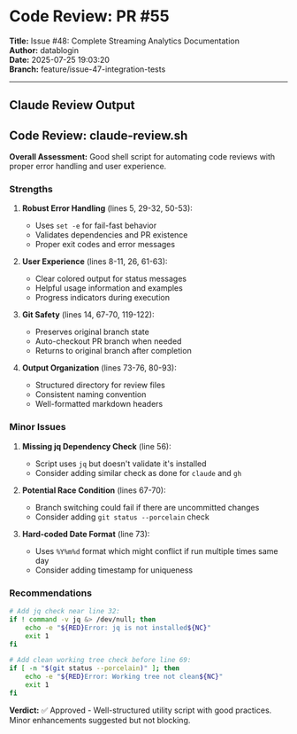 # Code Review: PR #55

**Title:** Issue #48: Complete Streaming Analytics Documentation  
**Author:** datablogin  
**Date:** 2025-07-25 19:03:20  
**Branch:** feature/issue-47-integration-tests  

---

## Claude Review Output

## Code Review: claude-review.sh

**Overall Assessment:** Good shell script for automating code reviews with proper error handling and user experience.

### Strengths

1. **Robust Error Handling** (lines 5, 29-32, 50-53):
   - Uses `set -e` for fail-fast behavior
   - Validates dependencies and PR existence
   - Proper exit codes and error messages

2. **User Experience** (lines 8-11, 26, 61-63):
   - Clear colored output for status messages
   - Helpful usage information and examples
   - Progress indicators during execution

3. **Git Safety** (lines 14, 67-70, 119-122):
   - Preserves original branch state
   - Auto-checkout PR branch when needed
   - Returns to original branch after completion

4. **Output Organization** (lines 73-76, 80-93):
   - Structured directory for review files
   - Consistent naming convention
   - Well-formatted markdown headers

### Minor Issues

1. **Missing jq Dependency Check** (line 56):
   - Script uses `jq` but doesn't validate it's installed
   - Consider adding similar check as done for `claude` and `gh`

2. **Potential Race Condition** (lines 67-70):
   - Branch switching could fail if there are uncommitted changes
   - Consider adding `git status --porcelain` check

3. **Hard-coded Date Format** (line 73):
   - Uses `%Y%m%d` format which might conflict if run multiple times same day
   - Consider adding timestamp for uniqueness

### Recommendations

```bash
# Add jq check near line 32:
if ! command -v jq &> /dev/null; then
    echo -e "${RED}Error: jq is not installed${NC}"
    exit 1
fi

# Add clean working tree check before line 69:
if [ -n "$(git status --porcelain)" ]; then
    echo -e "${RED}Error: Working tree not clean${NC}"
    exit 1
fi
```

**Verdict:** ✅ Approved - Well-structured utility script with good practices. Minor enhancements suggested but not blocking.

